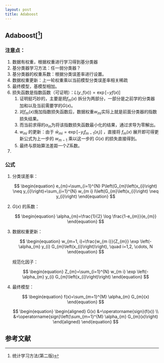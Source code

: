 ```yaml
---
layout: post
title: Adaboost
---
```


## Adaboost[[^1]]
  ### 注意点：
  1. 数据有权重，根据权重进行学习得到基分类器
  2. 基分类器学习方法：任一弱分类器？
  3. 基分类器的权重系数：根据分类误差率进行设置。
  4. 数据权重更新：上一轮权重乘以当前模型分类误差率相关稀疏
  5. 最终模型，基模型相加。
  6. 损失函数是指数函数（可证明）：$L(y, f(x))=\exp [-y f(x)]$
     1. 证明挺巧妙的，主要是把$f_m(x)$ 拆分为两部分，一部分是之前学的分类器加和以及当前需要学的$G(x)$。
     2. 对$f_m(x)$施加指数损失函数后，数据权重$w_{mi}$实际上就是前面分类器的指数损失结果。
     3. 而当前求得的$\alpha_m$为将该指数损失函数最小化的结果，通过求导为零解出。
     4. $w_{mi}$ 的更新：由于 $\bar{w}_{m i}=\exp \left[-y_{i} f_{m-1}\left(x_{i}\right)\right]$ ，直接将 $f_m(x)$ 展开即可得更新公式为上一步的 $w_{m-1}$ 乘以这一步的 $G(x)$ 的损失直接得到。
     5. 最终与原始算法差距一个$Z$系数。
  7. 

  ### 公式
  1. 分类误差率：
    
      $$
      \begin{equation}
      e_{m}=\sum_{i=1}^{N} P\left(G_{m}\left(x_{i}\right) \neq y_{i}\right)=\sum_{i=1}^{N} w_{m i} I\left(G_{m}\left(x_{i}\right) \neq y_{i}\right)
      \end{equation}
      $$ 

  2. $G(x)$ 的系数：
      
      $$
      \begin{equation}
      \alpha_{m}=\frac{1}{2} \log \frac{1-e_{m}}{e_{m}}
      \end{equation}
      $$
  
  3. 数据权重更新：
      
      $$
      \begin{equation}
      w_{m+1, i}=\frac{w_{m i}}{Z_{m}} \exp \left(-\alpha_{m} y_{i} G_{m}\left(x_{i}\right)\right), \quad i=1,2, \cdots, N
      \end{equation}
      $$

      规范化因子：

      $$
      \begin{equation}
      Z_{m}=\sum_{i=1}^{N} w_{m i} \exp \left(-\alpha_{m} y_{i} G_{m}\left(x_{i}\right)\right)
      \end{equation}
      $$

  4. 最终模型：
      
       $$
       \begin{equation}
        f(x)=\sum_{m=1}^{M} \alpha_{m} G_{m}(x)
        \end{equation}
       $$

       $$
       \begin{equation}
        \begin{aligned}
        G(x) &=\operatorname{sign}(f(x)) \\
        &=\operatorname{sign}\left(\sum_{m=1}^{M} \alpha_{m} G_{m}(x)\right)
        \end{aligned}
        \end{equation}
       $$

## 参考文献

[^1]: 统计学习方法(第二版)